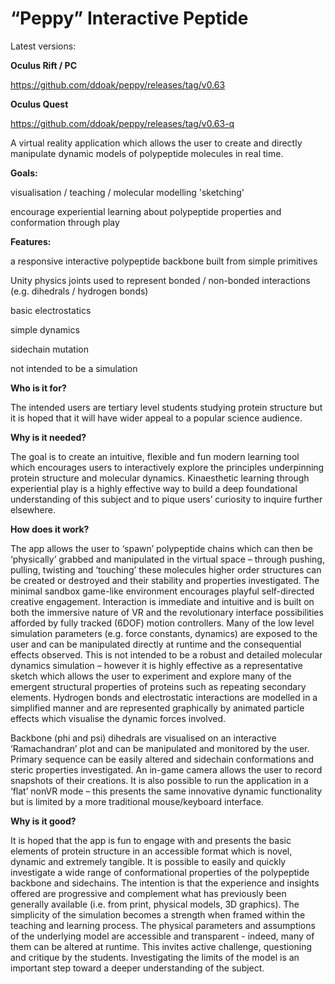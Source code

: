 # “Peppy” Interactive Peptide
Latest versions:

<b>Oculus Rift / PC</b><p>
https://github.com/ddoak/peppy/releases/tag/v0.63

<b>Oculus Quest</b><p>
  
https://github.com/ddoak/peppy/releases/tag/v0.63-q

A virtual reality application which allows the user to create and directly manipulate dynamic
models of polypeptide molecules in real time.

<b>Goals:</b>

visualisation / teaching / molecular modelling 'sketching' 

encourage experiential learning about polypeptide properties and conformation through play

<b>Features:</b>

a responsive interactive polypeptide backbone built from simple primitives

Unity physics joints used to represent bonded / non-bonded interactions (e.g. dihedrals / hydrogen bonds)

basic electrostatics

simple dynamics

sidechain mutation

not intended to be a simulation


<b>Who is it for?</b>

The intended users are tertiary level students studying protein structure but it is hoped that
it will have wider appeal to a popular science audience.

<b>Why is it needed?</b>

The goal is to create an intuitive, flexible and fun modern learning tool which encourages
users to interactively explore the principles underpinning protein structure and molecular
dynamics.
Kinaesthetic learning through experiential play is a highly effective
way to build a deep foundational understanding of this subject and to pique users’ curiosity
to inquire further elsewhere.

<b>How does it work?</b>

The app allows the user to ‘spawn’ polypeptide chains which can then be ‘physically’
grabbed and manipulated in the virtual space – through pushing, pulling, twisting and
‘touching’ these molecules higher order structures can be created or destroyed and their
stability and properties investigated.
The minimal sandbox game-like environment encourages playful self-directed creative
engagement. Interaction is immediate and intuitive and is built on both the immersive
nature of VR and the revolutionary interface possibilities afforded by fully tracked (6DOF)
motion controllers.
Many of the low level simulation parameters (e.g. force constants, dynamics) are exposed to
the user and can be manipulated directly at runtime and the consequential effects
observed. This is not intended to be a robust and detailed molecular dynamics simulation –
however it is highly effective as a representative sketch which allows the user to experiment
and explore many of the emergent structural properties of proteins such as repeating
secondary elements.
Hydrogen bonds and electrostatic interactions are modelled in a simplified manner and are
represented graphically by animated particle effects which visualise the dynamic forces
involved.

Backbone (phi and psi) dihedrals are visualised on an interactive ‘Ramachandran’ plot and
can be manipulated and monitored by the user.
Primary sequence can be easily altered and sidechain conformations and steric properties
investigated. An in-game camera allows the user to record snapshots of their creations.
It is also possible to run the application in a ‘flat’ nonVR mode – this presents the same
innovative dynamic functionality but is limited by a more traditional mouse/keyboard
interface.

<b>Why is it good?</b>

It is hoped that the app is fun to engage with and presents the basic elements of protein
structure in an accessible format which is novel, dynamic and extremely tangible. It is
possible to easily and quickly investigate a wide range of conformational properties of the
polypeptide backbone and sidechains. The intention is that the experience and insights offered
are progressive and complement what has previously been generally available (i.e. from
print, physical models, 3D graphics).
The simplicity of the simulation becomes a strength when framed within the teaching and
learning process. The physical parameters and assumptions of the underlying model are
accessible and transparent - indeed, many of them can be altered at runtime. This invites
active challenge, questioning and critique by the students. Investigating the limits of the
model is an important step toward a deeper understanding of the subject.
